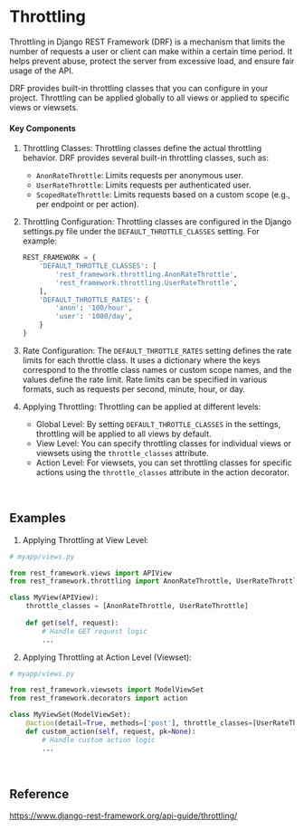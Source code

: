 # Throttling

Throttling in Django REST Framework (DRF) is a mechanism that limits the number of requests a user or client can make within a certain time period. It helps prevent abuse, protect the server from excessive load, and ensure fair usage of the API.

DRF provides built-in throttling classes that you can configure in your project. Throttling can be applied globally to all views or applied to specific views or viewsets.

#### Key Components

1. Throttling Classes:
   Throttling classes define the actual throttling behavior. DRF provides several built-in throttling classes, such as:
   - `AnonRateThrottle`: Limits requests per anonymous user.
   - `UserRateThrottle`: Limits requests per authenticated user.
   - `ScopedRateThrottle`: Limits requests based on a custom scope (e.g., per endpoint or per action).

2. Throttling Configuration:
   Throttling classes are configured in the Django settings.py file under the `DEFAULT_THROTTLE_CLASSES` setting. For example:
   ```python
   REST_FRAMEWORK = {
       'DEFAULT_THROTTLE_CLASSES': [
           'rest_framework.throttling.AnonRateThrottle',
           'rest_framework.throttling.UserRateThrottle',
       ],
       'DEFAULT_THROTTLE_RATES': {
           'anon': '100/hour',
           'user': '1000/day',
       }
   }
   ```

3. Rate Configuration:
   The `DEFAULT_THROTTLE_RATES` setting defines the rate limits for each throttle class. It uses a dictionary where the keys correspond to the throttle class names or custom scope names, and the values define the rate limit. Rate limits can be specified in various formats, such as requests per second, minute, hour, or day.

4. Applying Throttling:
   Throttling can be applied at different levels:
   - Global Level: By setting `DEFAULT_THROTTLE_CLASSES` in the settings, throttling will be applied to all views by default.
   - View Level: You can specify throttling classes for individual views or viewsets using the `throttle_classes` attribute.
   - Action Level: For viewsets, you can set throttling classes for specific actions using the `throttle_classes` attribute in the action decorator.

<br>

## Examples
1. Applying Throttling at View Level:
```python
# myapp/views.py

from rest_framework.views import APIView
from rest_framework.throttling import AnonRateThrottle, UserRateThrottle

class MyView(APIView):
    throttle_classes = [AnonRateThrottle, UserRateThrottle]
    
    def get(self, request):
        # Handle GET request logic
        ...
```

2. Applying Throttling at Action Level (Viewset):
```python
# myapp/views.py

from rest_framework.viewsets import ModelViewSet
from rest_framework.decorators import action

class MyViewSet(ModelViewSet):    
    @action(detail=True, methods=['post'], throttle_classes=[UserRateThrottle])
    def custom_action(self, request, pk=None):
        # Handle custom action logic
        ...
```

<br>


## Reference
https://www.django-rest-framework.org/api-guide/throttling/
